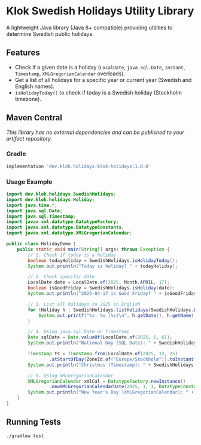 # Klok Swedish Holidays Utility Library

A lightweight Java library (Java 8+ compatible) providing utilities to determine Swedish public holidays.

## Features

- Check if a given date is a holiday (`LocalDate`, `java.sql.Date`, `Instant`, `Timestamp`, `XMLGregorianCalendar` overloads).
- Get a list of all holidays for a specific year or current year (Swedish and English names).
- `isHolidayToday()` to check if today is a Swedish holiday (Stockholm timezone).

## Maven Central

_This library has no external dependencies and can be published to your artifact repository._

### Gradle

```groovy
implementation 'dev.klok.holidays:klok-holidays:1.0.0'
```

### Usage Example

```java
import dev.klok.holidays.SwedishHolidays;
import dev.klok.holidays.Holiday;
import java.time.*;
import java.sql.Date;
import java.sql.Timestamp;
import javax.xml.datatype.DatatypeFactory;
import javax.xml.datatype.DatatypeConstants;
import javax.xml.datatype.XMLGregorianCalendar;

public class HolidayDemo {
    public static void main(String[] args) throws Exception {
        // 1. Check if today is a holiday
        boolean todayHoliday = SwedishHolidays.isHolidayToday();
        System.out.println("Today is holiday? " + todayHoliday);

        // 2. Check specific date
        LocalDate date = LocalDate.of(2025, Month.APRIL, 17);
        boolean isGoodFriday = SwedishHolidays.isHoliday(date);
        System.out.println("2025-04-17 is Good Friday? " + isGoodFriday);

        // 3. List all holidays in 2025 in English
        for (Holiday h : SwedishHolidays.listHolidays(SwedishHolidays.Lang.EN, 2025)) {
            System.out.printf("%s: %s (%s)\n", h.getDate(), h.getName(), h.getDescription());
        }

        // 4. Using java.sql.Date or Timestamp
        Date sqlDate = Date.valueOf(LocalDate.of(2025, 6, 6));
        System.out.println("National Day (SQL Date): " + SwedishHolidays.isHoliday(sqlDate));

        Timestamp ts = Timestamp.from(LocalDate.of(2025, 12, 25)
                .atStartOfDay(ZoneId.of("Europe/Stockholm")).toInstant());
        System.out.println("Christmas (Timestamp): " + SwedishHolidays.isHoliday(ts));

        // 5. Using XMLGregorianCalendar
        XMLGregorianCalendar xmlCal = DatatypeFactory.newInstance()
                .newXMLGregorianCalendarDate(2025, 1, 1, DatatypeConstants.FIELD_UNDEFINED);
        System.out.println("New Year's Day (XMLGregorianCalendar): " + SwedishHolidays.isHoliday(xmlCal));
    }
}
```

## Running Tests

```bash
./gradlew test
```

